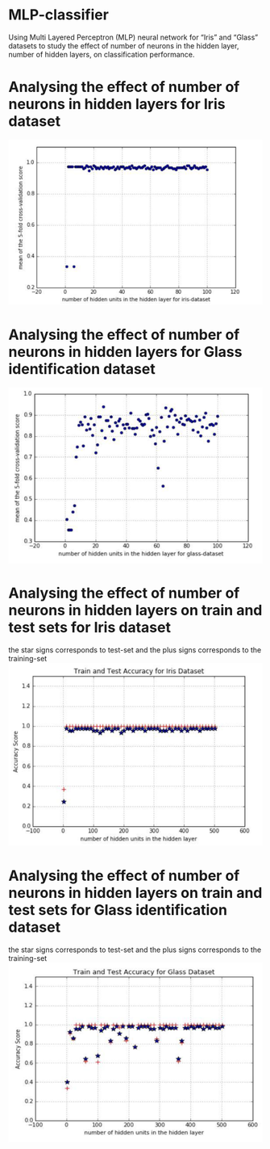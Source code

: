 # MLP-classifier
Using Multi Layered Perceptron (MLP) neural network for “Iris” and “Glass” datasets to study the effect of number of neurons in
the hidden layer, number of hidden layers, on classification performance.
# Analysing the effect of number of neurons in hidden layers for Iris dataset
![](/images/1.png)
# Analysing the effect of number of neurons in hidden layers for Glass identification dataset
![](/images/2.png)
# Analysing the effect of number of neurons in hidden layers on train and test sets for Iris dataset  
the star signs corresponds to test-set and the plus signs corresponds to the training-set
![](/images/3.png)
# Analysing the effect of number of neurons in hidden layers on train and test sets for Glass identification dataset
the star signs corresponds to test-set and the plus signs corresponds to the training-set
![](/images/4.png)

